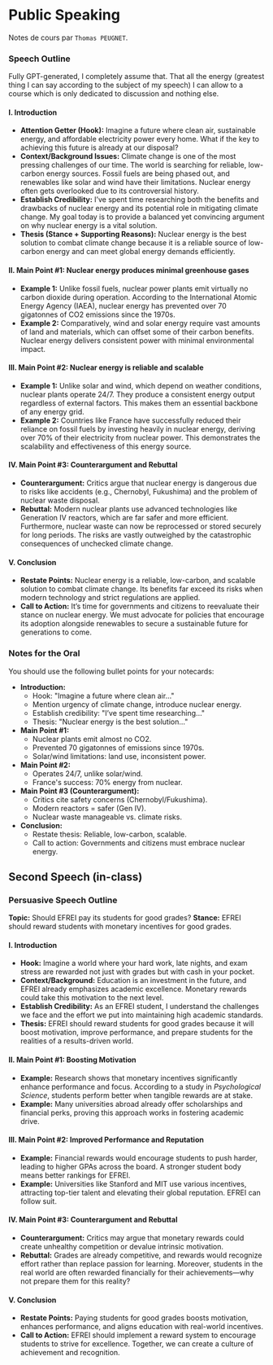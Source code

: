 # Public Speaking

Notes de cours par `Thomas PEUGNET`.

### Speech Outline

Fully GPT-generated, I completely assume that. That all the energy (greatest thing I can say according to the subject of my speech) I can allow to a course which is only dedicated to discussion and nothing else.

#### **I. Introduction**

- **Attention Getter (Hook):**
   Imagine a future where clean air, sustainable energy, and affordable electricity power every home. What if the key to achieving this future is already at our disposal?
- **Context/Background Issues:**
   Climate change is one of the most pressing challenges of our time. The world is searching for reliable, low-carbon energy sources. Fossil fuels are being phased out, and renewables like solar and wind have their limitations. Nuclear energy often gets overlooked due to its controversial history.
- **Establish Credibility:**
   I’ve spent time researching both the benefits and drawbacks of nuclear energy and its potential role in mitigating climate change. My goal today is to provide a balanced yet convincing argument on why nuclear energy is a vital solution.
- **Thesis (Stance + Supporting Reasons):**
   Nuclear energy is the best solution to combat climate change because it is a reliable source of low-carbon energy and can meet global energy demands efficiently.

#### **II. Main Point #1: Nuclear energy produces minimal greenhouse gases**

- **Example 1:**
   Unlike fossil fuels, nuclear power plants emit virtually no carbon dioxide during operation. According to the International Atomic Energy Agency (IAEA), nuclear energy has prevented over 70 gigatonnes of CO2 emissions since the 1970s.
- **Example 2:**
   Comparatively, wind and solar energy require vast amounts of land and materials, which can offset some of their carbon benefits. Nuclear energy delivers consistent power with minimal environmental impact.

#### **III. Main Point #2: Nuclear energy is reliable and scalable**

- **Example 1:**
   Unlike solar and wind, which depend on weather conditions, nuclear plants operate 24/7. They produce a consistent energy output regardless of external factors. This makes them an essential backbone of any energy grid.
- **Example 2:**
   Countries like France have successfully reduced their reliance on fossil fuels by investing heavily in nuclear energy, deriving over 70% of their electricity from nuclear power. This demonstrates the scalability and effectiveness of this energy source.

#### **IV. Main Point #3: Counterargument and Rebuttal**

- **Counterargument:**
   Critics argue that nuclear energy is dangerous due to risks like accidents (e.g., Chernobyl, Fukushima) and the problem of nuclear waste disposal.
- **Rebuttal:**
   Modern nuclear plants use advanced technologies like Generation IV reactors, which are far safer and more efficient. Furthermore, nuclear waste can now be reprocessed or stored securely for long periods. The risks are vastly outweighed by the catastrophic consequences of unchecked climate change.

#### **V. Conclusion**

- **Restate Points:**
   Nuclear energy is a reliable, low-carbon, and scalable solution to combat climate change. Its benefits far exceed its risks when modern technology and strict regulations are applied.
- **Call to Action:**
   It’s time for governments and citizens to reevaluate their stance on nuclear energy. We must advocate for policies that encourage its adoption alongside renewables to secure a sustainable future for generations to come.

### Notes for the Oral

You should use the following bullet points for your notecards:

- **Introduction:**
  - Hook: "Imagine a future where clean air..."
  - Mention urgency of climate change, introduce nuclear energy.
  - Establish credibility: "I’ve spent time researching..."
  - Thesis: "Nuclear energy is the best solution..."
- **Main Point #1:**
  - Nuclear plants emit almost no CO2.
  - Prevented 70 gigatonnes of emissions since 1970s.
  - Solar/wind limitations: land use, inconsistent power.
- **Main Point #2:**
  - Operates 24/7, unlike solar/wind.
  - France's success: 70% energy from nuclear.
- **Main Point #3 (Counterargument):**
  - Critics cite safety concerns (Chernobyl/Fukushima).
  - Modern reactors = safer (Gen IV).
  - Nuclear waste manageable vs. climate risks.
- **Conclusion:**
  - Restate thesis: Reliable, low-carbon, scalable.
  - Call to action: Governments and citizens must embrace nuclear energy.

## Second Speech (in-class)

### Persuasive Speech Outline

**Topic:** Should EFREI pay its students for good grades?
 **Stance:** EFREI should reward students with monetary incentives for good grades.

#### **I. Introduction**

- **Hook:**
   Imagine a world where your hard work, late nights, and exam stress are rewarded not just with grades but with cash in your pocket.
- **Context/Background:**
   Education is an investment in the future, and EFREI already emphasizes academic excellence. Monetary rewards could take this motivation to the next level.
- **Establish Credibility:**
   As an EFREI student, I understand the challenges we face and the effort we put into maintaining high academic standards.
- **Thesis:**
   EFREI should reward students for good grades because it will boost motivation, improve performance, and prepare students for the realities of a results-driven world.

#### **II. Main Point #1: Boosting Motivation**

- **Example:**
   Research shows that monetary incentives significantly enhance performance and focus. According to a study in *Psychological Science*, students perform better when tangible rewards are at stake.
- **Example:**
   Many universities abroad already offer scholarships and financial perks, proving this approach works in fostering academic drive.

#### **III. Main Point #2: Improved Performance and Reputation**

- **Example:**
   Financial rewards would encourage students to push harder, leading to higher GPAs across the board. A stronger student body means better rankings for EFREI.
- **Example:**
   Universities like Stanford and MIT use various incentives, attracting top-tier talent and elevating their global reputation. EFREI can follow suit.

#### **IV. Main Point #3: Counterargument and Rebuttal**

- **Counterargument:**
   Critics may argue that monetary rewards could create unhealthy competition or devalue intrinsic motivation.
- **Rebuttal:**
   Grades are already competitive, and rewards would recognize effort rather than replace passion for learning. Moreover, students in the real world are often rewarded financially for their achievements—why not prepare them for this reality?

#### **V. Conclusion**

- **Restate Points:**
   Paying students for good grades boosts motivation, enhances performance, and aligns education with real-world incentives.
- **Call to Action:**
   EFREI should implement a reward system to encourage students to strive for excellence. Together, we can create a culture of achievement and recognition.